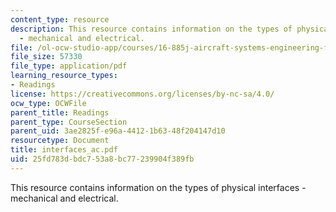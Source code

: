 ```yaml
---
content_type: resource
description: This resource contains information on the types of physical interfaces
  - mechanical and electrical.
file: /ol-ocw-studio-app/courses/16-885j-aircraft-systems-engineering-fall-2005/25fd783dbdc753a8bc77239904f389fb_interfaces_ac.pdf
file_size: 57330
file_type: application/pdf
learning_resource_types:
- Readings
license: https://creativecommons.org/licenses/by-nc-sa/4.0/
ocw_type: OCWFile
parent_title: Readings
parent_type: CourseSection
parent_uid: 3ae2825f-e96a-4412-1b63-48f204147d10
resourcetype: Document
title: interfaces_ac.pdf
uid: 25fd783d-bdc7-53a8-bc77-239904f389fb
---
```

This resource contains information on the types of physical interfaces - mechanical and electrical.